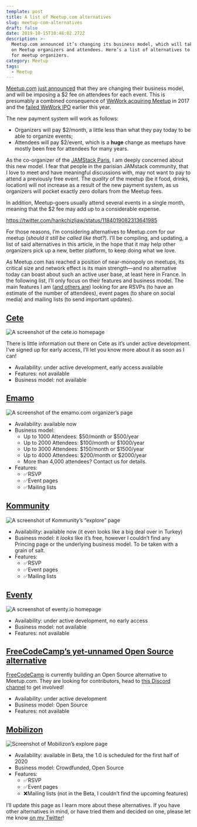 ```yaml
---
template: post
title: A list of Meetup.com alternatives
slug: meetup-com-alternatives
draft: false
date: 2019-10-15T10:48:02.272Z
description: >-
  Meetup.com announced it’s changing its business model, which will take a toll
  on Meetup organizers and attendees. Here’s a list of alternatives to consider
  for meetup organizers.
category: Meetup
tags:
  - Meetup
---
```

[Meetup.com](https://meetup.com) [just announced](https://www.meetup.com/lp/paymentchanges) that they are changing their business model, and will be imposing a $2 fee on attendees for each event. This is presumably a combined consequence of [WeWork acquiring Meetup](https://www.wework.com/newsroom/posts/wework-x-meetup) in 2017 and the [failed WeWork IPO](https://markets.businessinsider.com/news/stocks/wework-ipo-adam-neumann-business-model-valuation-2019-9-1028530754) earlier this year.

The new payment system will work as follows:

* Organizers will pay $2/month, a little less than what they pay today to be able to organize events;
* Attendees will pay $2/event, which is a **huge** change as meetups have mostly been free for attendees for many years.

As the co-organizer of the [JAMStack Paris](https://jamstack.paris), I am deeply concerned about this new model. I fear that people in the parisian JAMstack community, that I love to meet and have meaningful discussions with, may not want to pay to attend a previously free event. The _quality_ of the meetup (be it food, drinks, location) will not increase as a result of the new payment system, as us organizers will pocket exactly zero dollars from the Meetup fees.

In addition, Meetup-goers usually attend several events in a single month, meaning that the $2 fee may add up to a considerable expense.

https://twitter.com/hankchizljaw/status/1184019082313641985

For those reasons, I’m considering alternatives to Meetup.com for our meetup (_should it still be called like that?_). I’ll be compiling, and updating, a list of said alternatives in this article, in the hope that it may help other organizers pick up a new, better platform, to keep doing what we love.

As Meetup.com has reached a position of near-monopoly on meetups, its critical size and network effect is its main strength—and no alternative today can boast about such an active user base, at least here in France. In the following list, I’ll only focus on their features and business model. The main features I am ([and others are](https://twitter.com/pati_gallardo/status/1183842899450105856)) looking for are RSVPs (to have an estimate of the number of attendees), event pages (to share on social media) and mailing lists (to send important updates).

## [Cete](https://cete.io/)

![A screenshot of the cete.io homepage](/media/capture-d’écran-2019-10-15-à-13.38.57.png)

There is little information out there on Cete as it’s under active development. I’ve signed up for early access, I’ll let you know more about it as soon as I can!

* Availability: under active development, early access available
* Features: not available
* Business model: not available

## [Emamo](https://emamo.com/)

![A screenshot of the emamo.com organizer’s page](/media/capture-d’écran-2019-10-15-à-13.40.18.png)

* Availability: available now
* Business model:
  * Up to 1000 Attendees: \$50/month or \$500/year
  * Up to 2000 Attendees: \$100/month or \$1000/year
  * Up to 3000 Attendees: \$150/month or \$1500/year
  * Up to 4000 Attendees: \$200/month or \$2000/year
  * More than 4,000 attendees? Contact us for details.
* Features:
  * ✅RSVP
  * ✅Event pages
  * ✅Mailing lists

## [Kommunity](https://kommunity.com/)

![A screenshot of Kommunity’s “explore” page](/media/capture-d’écran-2019-10-15-à-13.41.27.png)

* Availability: available now (it even looks like a big deal over in Turkey)
* Business model: it _looks_ like it’s free, however I couldn’t find any Princing page or the underlying business model. To be taken with a grain of salt.
* Features:
  * ✅RSVP
  * ✅Event pages
  * ✅Mailing lists

## [Eventy](https://eventy.io/)

![A screenshot of eventy.io homepage](/media/capture-d’écran-2019-10-15-à-13.42.41.png)

* Availability: under active development, no early access
* Business model: not available
* Features: not available

## [FreeCodeCamp’s yet-unnamed Open Source alternative](https://twitter.com/ossia/status/1183845054449930241)

[FreeCodeCamp](<>) is currently building an Open Source alternative to Meetup.com. They are looking for contributors, head to [this Discord channel](https://discordapp.com/invite/vbRUYWS) to get involved!

* Availability: under active development
* Business model: Open Source
* Features: not available

## [Mobilizon](https://joinmobilizon.org/en/)

![Screenshot of Mobilizon’s explore page](/media/capture-d’écran-2019-10-15-à-13.44.51.png)

* Availability: available in Beta, the 1.0 is scheduled for the first half of 2020
* Business model: Crowdfunded, Open Source
* Features:
  * ✅RSVP
  * ✅Event pages
  * ❌Mailing lists (not in the Beta, I couldn’t find the upcoming features)

I’ll update this page as I learn more about these alternatives. If you have other alternatives in mind, or have tried them and decided on one, please let me know [on my Twitter](https://twitter.com/phacks)!

